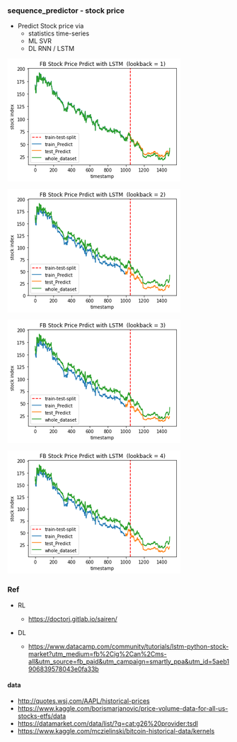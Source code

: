 ### sequence_predictor - stock price 

- Predict Stock price via 
	- statistics time-series 
	- ML SVR
	- DL RNN / LSTM 


![image](https://github.com/yennanliu/sequence_predictor/blob/master/ref/fb_lookback_1.png)

![image](https://github.com/yennanliu/sequence_predictor/blob/master/ref/fb_lookback_2.png)

![image](https://github.com/yennanliu/sequence_predictor/blob/master/ref/fb_lookback_3.png)

![image](https://github.com/yennanliu/sequence_predictor/blob/master/ref/fb_lookback_4.png)



### Ref 
- RL
	- https://doctorj.gitlab.io/sairen/
- DL

	- https://www.datacamp.com/community/tutorials/lstm-python-stock-market?utm_medium=fb%2Cig%2Can%2Cms-all&utm_source=fb_paid&utm_campaign=smartly_ppa&utm_id=5aeb1906839578043e0fa33b

	
#### data 
- http://quotes.wsj.com/AAPL/historical-prices
- https://www.kaggle.com/borismarjanovic/price-volume-data-for-all-us-stocks-etfs/data
- https://datamarket.com/data/list/?q=cat:g26%20provider:tsdl
- https://www.kaggle.com/mczielinski/bitcoin-historical-data/kernels

